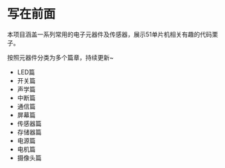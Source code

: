 # 写在前面
本项目涵盖一系列常用的电子元器件及传感器，展示51单片机相关有趣的代码栗子。

按照元器件分类为多个篇章，持续更新~

- LED篇
- 开关篇
- 声学篇
- 中断篇
- 通信篇
- 屏幕篇
- 传感器篇
- 存储器篇
- 电源篇
- 电机篇
- 摄像头篇
